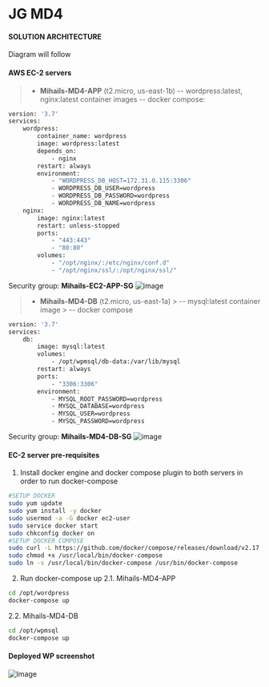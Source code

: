 # JG MD4
#### SOLUTION ARCHITECTURE
Diagram will follow
#### AWS EC-2 servers
> - **Mihails-MD4-APP** (t2.micro, us-east-1b)
     -- wordpress:latest, nginx:latest container images
     -- docker compose:
```sh
version: '3.7'
services:
    wordpress:
        container_name: wordpress
        image: wordpress:latest
        depends_on:
            - nginx
        restart: always
        environment:
            - "WORDPRESS_DB_HOST=172.31.0.115:3306"
            - WORDPRESS_DB_USER=wordpress
            - WORDPRESS_DB_PASSWORD=wordpress
            - WORDPRESS_DB_NAME=wordpress
    nginx:
        image: nginx:latest
        restart: unless-stopped
        ports:
            - "443:443"
            - "80:80"
        volumes:
            - "/opt/nginx/:/etc/nginx/conf.d"
            - "/opt/nginx/ssl/:/opt/nginx/ssl/"         
```     
Security group: **Mihails-EC2-APP-SG**
![image](https://user-images.githubusercontent.com/3802544/228032800-fe3449a7-e682-418a-b3a2-eadd6dfa3bf4.png)
    
> - **Mihails-MD4-DB** (t2.micro, us-east-1a)
    > -- mysql:latest container image
    > -- docker compose
```sh
version: '3.7'
services:
    db:
        image: mysql:latest
        volumes:
            - /opt/wpmsql/db-data:/var/lib/mysql
        restart: always
        ports:
            - "3306:3306"
        environment:
            - MYSQL_ROOT_PASSWORD=wordpress
            - MYSQL_DATABASE=wordpress
            - MYSQL_USER=wordpress
            - MYSQL_PASSWORD=wordpress

```
Security group: **Mihails-MD4-DB-SG**
![image](https://user-images.githubusercontent.com/3802544/228033350-c2a18825-137f-4d35-9fe1-9ad0b9ae8a5a.png)

 #### EC-2 server pre-requisites
1. Install docker engine and docker compose plugin to both servers in order to run docker-compose
 ```sh
 #SETUP DOCKER
sudo yum update
sudo yum install -y docker
sudo usermod -a -G docker ec2-user
sudo service docker start
sudo chkconfig docker on
#SETUP DOCKER COMPOSE
sudo curl -L https://github.com/docker/compose/releases/download/v2.17.1/docker-compose-`uname -s`-`uname -m` | sudo tee /usr/local/bin/docker-compose > /dev/null
sudo chmod +x /usr/local/bin/docker-compose
sudo ln -s /usr/local/bin/docker-compose /usr/bin/docker-compose
 ```
 2. Run docker-compose up
 2.1. Mihails-MD4-APP
 ```sh
 cd /opt/wordpress
 docker-compose up
 ```
 2.2. Mihails-MD4-DB
  ```sh
 cd /opt/wpmsql
 docker-compose up
 ```
#### Deployed WP screenshot
![Image](https://user-images.githubusercontent.com/3802544/227957973-3c98bbbd-4fbd-4b2d-9fb0-0d0c6397146f.png)
